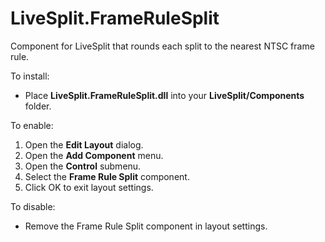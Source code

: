 # LiveSplit.FrameRuleSplit
Component for LiveSplit that rounds each split to the nearest NTSC frame rule.

To install:

* Place <b>LiveSplit.FrameRuleSplit.dll</b> into your <b>LiveSplit/Components</b> folder.

To enable:

1. Open the <b>Edit Layout</b> dialog.
2. Open the <b>Add Component</b> menu.
3. Open the <b>Control</b> submenu.
4. Select the <b>Frame Rule Split</b> component.
5. Click OK to exit layout settings.

To disable:

* Remove the Frame Rule Split component in layout settings.
